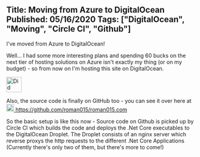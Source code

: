 Title: Moving from Azure to DigitalOcean
Published: 05/16/2020
Tags: ["DigitalOcean", "Moving", "Circle CI", "Github"]
---
I've moved from Azure to DigitalOcean!

Well... I had some more interesting plans and spending 60 bucks on the next tier of hosting solutions on Azure isn't exactly my thing (or on my budget) - so from now on I'm hosting this site on DigitalOcean. 

<img title="Did anyone notice that the logo on the website is spelled as a single word? I just noticed that while typing out this blog" src="/assets/img/DO_Powered_by_Badge_blue.png" height="40px"></img>

Also, the source code is finally on GitHub too - you can see it over here at <br/>
<a href="https://github.com/roman015/roman015.com"><img src="/assets/img/GitHub-Mark-120px-plus.png" height="20px" width="20px" title="Also, did anyone notice that GitHub is spelled with a capital H?"></img> https://github.com/roman015/roman015.com</a>

So the basic setup is like this now - Source code on Github is picked up by Circle CI which builds the code and deploys the .Net Core executables to the DigitalOcean Droplet. The Droplet consists of an nginx server which reverse proxys the http requests to the different .Net Core Applications (Currently there's only two of them, but there's more to come!)